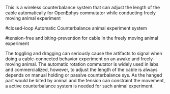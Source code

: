 This is a wireless counterbalance system that can adjust the length of the cable automatically for OpenEphys commutator while conducting freely moving animal experiment  

#closed-loop Automatic Counterbalance animal experiment system 

#tension-free and biting-prevention for cable in the freely moving animal experiment

The toggling and dragging can seriously cause the artifacts to signal when doing a cable-connected behavior experiment on an awake and freely-moving animal. The automatic rotation commutator is widely used in labs and commercialized, however, to adjust the length of the cable is always depends on manual holding or passive counterbalance sys. As the hanged part would be bited by animal and the tension can constraint the movement, a active counterbalance system is needed for such animal experiment.  
